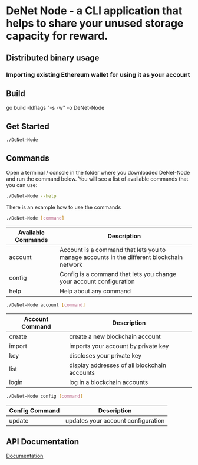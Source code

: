 # DeNet Node - a CLI application that helps to share your unused storage capacity for reward.

## Distributed binary usage

### Importing existing Ethereum wallet for using it as your account




## Build
go build -ldflags "-s -w" -o DeNet-Node

## Get Started

```bash
./DeNet-Node
```

## Commands
Open a terminal / console in the folder where you downloaded DeNet-Node and run the command below. You will see a list of available commands that you can use:

```bash
./DeNet-Node --help
``` 

There is an example how to use the commands
```bash
./DeNet-Node [command]
```

| Available Commands | Description |
|---|---|
| account | Account is a command that lets you to manage accounts in the different blockchain network |
| config | Config is a command that lets you change your account configuration |
| help | Help about any command |

```bash
./DeNet-Node account [command]
```

| Account Command | Description |
|---|---|
| create | create a new blockchain account |
| import | imports your account by private key |
| key | discloses your private key |
| list | display addresses of all blockchain accounts |
| login | log in a blockchain accounts |

```bash
./DeNet-Node config [command]
```

| Config Command | Description |
|---|---|
| update | updates your account configuration |


## API Documentation
[Documentation](https://app.gitbook.com/o/-MhCmHmTRDb0MF2vIQKk/s/-MhI3_4Kt2DnLxDFkDH8)
